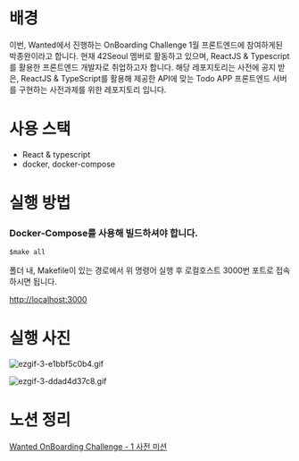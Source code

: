# 배경

이번, Wanted에서 진행하는 OnBoarding Challenge 1월 프론트엔드에 참여하게된 박종완이라고 합니다.
현재 42Seoul 멤버로 활동하고 있으며, ReactJS & Typescript를 활용한 프론트엔드 개발자로 취업하고자 합니다.
해당 레포지토리는 사전에 공지 받은, ReactJS & TypeScript를 활용해 제공한 API에 맞는 Todo APP 프론트엔드 서버를 구현하는 사전과제를 위한 레포지토리 입니다.

# 사용 스택

- React & typescript
- docker, docker-compose

# 실행 방법

### Docker-Compose를 사용해 빌드하셔야 합니다.

```jsx
$make all
```

폴더 내, Makefile이 있는 경로에서 위 명령어 실행 후 로컬호스트 3000번 포트로 접속하시면 됩니다.

[http://localhost:3000](http://localhost:3000)

# 실행 사진

![ezgif-3-e1bbf5c0b4.gif](https://s3-us-west-2.amazonaws.com/secure.notion-static.com/e927ffd2-3853-417d-a99c-563cf4f7733a/ezgif-3-e1bbf5c0b4.gif)

![ezgif-3-ddad4d37c8.gif](https://s3-us-west-2.amazonaws.com/secure.notion-static.com/2451f9e8-f832-4c80-8783-947752f83b12/ezgif-3-ddad4d37c8.gif)

# 노션 정리

[Wanted OnBoarding Challenge - 1 사전 미션](https://www.notion.so/Wanted-OnBoarding-Challenge-1-b0b888a2b9604b2f9605c65666cd0046)